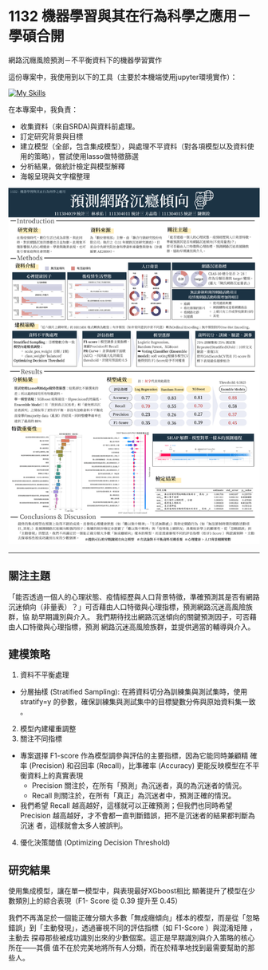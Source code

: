 # 1132 機器學習與其在行為科學之應用－學碩合開
網路沉癮風險預測－不平衡資料下的機器學習實作

這份專案中，我使用到以下的工具（主要於本機端使用jupyter環境實作）：

[![My Skills](https://skillicons.dev/icons?i=r,py,sklearn)](https://skillicons.dev)

在本專案中，我負責：
- 收集資料（來自SRDA)與資料前處理。
- 訂定研究背景與目標
- 建立模型（全部，包含集成模型），與處理不平資料（對各項模型以及資料使用的策略），嘗試使用lasso做特徵篩選
- 分析結果，做統計檢定與模型解釋
- 海報呈現與文字檔整理

![海報](docs/poster.png)

***

## 關注主題

「能否透過一個人的心理狀態、疫情經歷與人口背景特徵，準確預測其是否有網路
沉迷傾向（非量表）？」可否藉由人口特徵與心理指標，預測網路沉迷高風險族群，協
助早期識別與介入。
我們期待找出網路沉迷傾向的關鍵預測因子，可否藉由人口特徵與心理指標，預測
網路沉迷高風險族群，並提供適當的輔導與介入。

## 建模策略

1. 資料不平衡處理
  - 分層抽樣 (Stratified Sampling): 在將資料切分為訓練集與測試集時，使用
stratify=y 的參數，確保訓練集與測試集中的目標變數分佈與原始資料集一致 。
2. 模型內建權重調整
3. 關注不同指標
  - 專案選擇 F1-score 作為模型調參與評估的主要指標，因為它能同時兼顧精
確率 (Precision) 和召回率 (Recall)，比準確率 (Accuracy) 更能反映模型在不平
衡資料上的真實表現
    - Precision 關注於，在所有「預測」為沉迷者，真的為沉迷者的情況。
    - Recall 則關注於，在所有「真正」為沉迷者中，預測正確的情況。
  - 我們希望 Recall 越高越好，這樣就可以正確預測；但我們也同時希望
Precision 越高越好，才不會都一直判斷錯誤，把不是沉迷者的結果都判斷為沉迷
者，這樣就會太多人被誤判。
4. 優化決策閾值 (Optimizing Decision Threshold)

## 研究結果

使用集成模型，讓在單一模型中，與表現最好XGboost相比
顯著提升了模型在少數類別上的綜合表現（F1-
Score 從 0.39 提升至 0.45）

我們不再滿足於一個能正確分類大多數「無成癮傾向」樣本的模型，而是從「忽略
錯誤」到「主動發現」，透過審視不同的評估指標（如 F1-Score ）與混淆矩陣 ，主動去
探尋那些被成功識別出來的少數個案。這正是早期識別與介入策略的核心所在——其價
值不在於完美地將所有人分類，而在於精準地找到最需要幫助的那些人。

